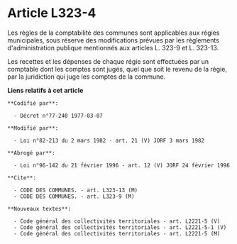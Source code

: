 # Article L323-4

Les règles de la comptabilité des communes sont applicables aux régies municipales, sous réserve des modifications prévues
par les règlements d'administration publique mentionnés aux articles L. 323-9 et L. 323-13.

Les recettes et les dépenses de chaque régie sont effectuées par un comptable dont les comptes sont jugés, quel que soit le
revenu de la régie, par la juridiction qui juge les comptes de la commune.

**Liens relatifs à cet article**

	**Codifié par**:

	  - Décret n°77-240 1977-03-07

	**Modifié par**:

	  - Loi n°82-213 du 2 mars 1982 - art. 21 (V) JORF 3 mars 1982

	**Abrogé par**:

	  - Loi n°96-142 du 21 février 1996 - art. 12 (V) JORF 24 février 1996

	**Cite**:

	  - CODE DES COMMUNES. - art. L323-13 (M)
	  - CODE DES COMMUNES. - art. L323-9 (M)

	**Nouveaux textes**:

	  - Code général des collectivités territoriales - art. L2221-5 (V)
	  - Code général des collectivités territoriales - art. L2221-5-1 (V)
	  - Code général des collectivités territoriales - art. L2221-5 (M)
